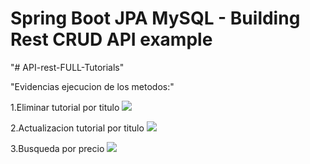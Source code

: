 # Spring Boot JPA MySQL - Building Rest CRUD API example
"# API-rest-FULL-Tutorials" 

"Evidencias ejecucion de los metodos:"

1.Eliminar tutorial por titulo
![](../../../../Imágenes/Evidencia1_EliminarPorTitulo.jpeg)

2.Actualizacion tutorial por titulo
![](../../../../Imágenes/Evidencia2_ActualizarPorTitulo.jpeg)

3.Busqueda por precio
![](../../../../Imágenes/Evidencia3_Buscarprecio.jpeg)